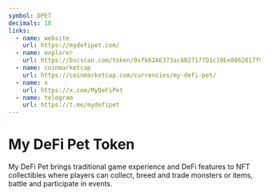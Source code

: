```yaml
---
symbol: DPET
decimals: 18
links:
  - name: website
    url: https://mydefipet.com/
  - name: explorer
    url: https://bscscan.com/token/0xfb62AE373acA027177D1c18Ee0862817f9080d08
  - name: coinmarketcap
    url: https://coinmarketcap.com/currencies/my-defi-pet/
  - name: x
    url: https://x.com/MyDeFiPet
  - name: telegram
    url: https://t.me/mydefipet
---
```


# My DeFi Pet Token

My DeFi Pet brings traditional game experience and DeFi features to NFT collectibles where players can collect, breed and trade monsters or items, battle and participate in events.
